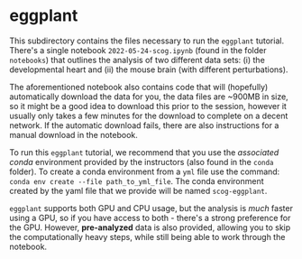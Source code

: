 # eggplant

This subdirectory contains the files necessary to run the `eggplant` tutorial.
There's a single notebook `2022-05-24-scog.ipynb` (found in the folder
`notebooks`) that outlines the analysis of two different data sets: (i) the
developmental heart and (ii) the mouse brain (with different perturbations).

The aforementioned notebook also contains code that will (hopefully)
automatically download the data for you, the data files are ~900MB in size, so
it might be a good idea to download this prior to the session, however it
usually only takes a few minutes for the download to complete on a decent
network. If the automatic download fails, there are also instructions for a
manual download in the notebook.

To run this `eggplant` tutorial, we recommend that you use the _associated
conda_ environment provided by the instructors (also found in the `conda`
folder). To create a conda environment from a `yml` file use the command: `conda
env create --file path_to_yml_file`. The conda environment created by the yaml
file that we provide will be named `scog-eggplant`.

`eggplant` supports both GPU and CPU usage, but the analysis is _much_ faster
using a GPU, so if you have access to both - there's a strong preference for the
GPU. However, **pre-analyzed** data is also provided, allowing you to skip the
computationally heavy steps, while still being able to work through the notebook.

